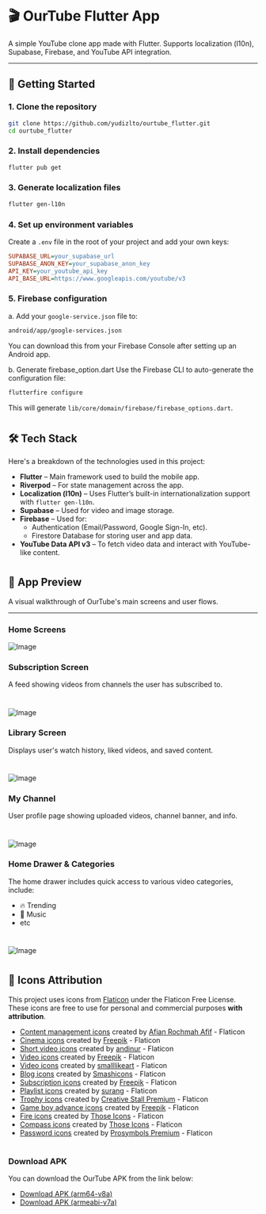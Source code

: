 # 🎬 OurTube Flutter App

A simple YouTube clone app made with Flutter. Supports localization (l10n), Supabase, Firebase, and YouTube API integration.

---

## 🚀 Getting Started

### 1. Clone the repository

```bash
git clone https://github.com/yudizlto/ourtube_flutter.git
cd ourtube_flutter
```

### 2. Install dependencies

```bash
flutter pub get
```

### 3. Generate localization files
```bash
flutter gen-l10n
```

### 4. Set up environment variables
Create a `.env` file in the root of your project and add your own keys:
```ini
SUPABASE_URL=your_supabase_url
SUPABASE_ANON_KEY=your_supabase_anon_key
API_KEY=your_youtube_api_key
API_BASE_URL=https://www.googleapis.com/youtube/v3
```

### 5. Firebase configuration
a. Add your `google-service.json` file to:
```bash
android/app/google-services.json
```
You can download this from your Firebase Console after setting up an Android app.

b. Generate firebase_option.dart
Use the Firebase CLI to auto-generate the configuration file:
```bash
flutterfire configure
```
This will generate `lib/core/domain/firebase/firebase_options.dart`.

#

## 🛠️ Tech Stack

Here's a breakdown of the technologies used in this project:

- **Flutter** – Main framework used to build the mobile app.
- **Riverpod** – For state management across the app.
- **Localization (l10n)** – Uses Flutter’s built-in internationalization support with `flutter gen-l10n`.
- **Supabase** – Used for video and image storage.
- **Firebase** – Used for:
  - Authentication (Email/Password, Google Sign-In, etc).
  - Firestore Database for storing user and app data.
- **YouTube Data API v3** – To fetch video data and interact with YouTube-like content.

#
## 📱 App Preview

A visual walkthrough of OurTube's main screens and user flows.

---

### Home Screens
![Image](https://github.com/user-attachments/assets/7871806c-0a8d-432e-905d-7d1d9e0e8531)

### Subscription Screen
A feed showing videos from channels the user has subscribed to.
#
![Image](https://github.com/user-attachments/assets/d3b8c8d2-8bb8-4191-b069-1915e4f819a1)

### Library Screen
Displays user's watch history, liked videos, and saved content.
#
![Image](https://github.com/user-attachments/assets/75c328a2-bb33-44a1-99ca-384ed16bbbae)

### My Channel
User profile page showing uploaded videos, channel banner, and info.
#
![Image](https://github.com/user-attachments/assets/77d3b1cf-e315-4bb2-b8b8-525c4f7ae0fc)

### Home Drawer & Categories
The home drawer includes quick access to various video categories, include:
- 🔥 Trending  
- 🎵 Music
- etc
#
![Image](https://github.com/user-attachments/assets/165b8ab6-06b9-436b-bcd3-7e5e69333225)

#
## 🎨 Icons Attribution

This project uses icons from [Flaticon](https://www.flaticon.com/) under the Flaticon Free License. These icons are free to use for personal and commercial purposes **with attribution**.

- [Content management icons](https://www.flaticon.com/free-icons/content-management) created by [Afian Rochmah Afif](https://www.flaticon.com/authors/afian-rochmah-afif) - Flaticon  
- [Cinema icons](https://www.flaticon.com/free-icons/cinema) created by [Freepik](https://www.flaticon.com/authors/freepik) - Flaticon  
- [Short video icons](https://www.flaticon.com/free-icons/short-video) created by [andinur](https://www.flaticon.com/authors/andinur) - Flaticon  
- [Video icons](https://www.flaticon.com/free-icons/video) created by [Freepik](https://www.flaticon.com/authors/freepik) - Flaticon  
- [Video icons](https://www.flaticon.com/free-icons/video) created by [smalllikeart](https://www.flaticon.com/authors/smalllikeart) - Flaticon  
- [Blog icons](https://www.flaticon.com/free-icons/blog) created by [Smashicons](https://www.flaticon.com/authors/smashicons) - Flaticon  
- [Subscription icons](https://www.flaticon.com/free-icons/subscription) created by [Freepik](https://www.flaticon.com/authors/freepik) - Flaticon  
- [Playlist icons](https://www.flaticon.com/free-icons/playlist) created by [surang](https://www.flaticon.com/authors/surang) - Flaticon  
- [Trophy icons](https://www.flaticon.com/free-icons/trophy) created by [Creative Stall Premium](https://www.flaticon.com/authors/creative-stall-premium) - Flaticon  
- [Game boy advance icons](https://www.flaticon.com/free-icons/game-boy-advance) created by [Freepik](https://www.flaticon.com/authors/freepik) - Flaticon  
- [Fire icons](https://www.flaticon.com/free-icons/fire) created by [Those Icons](https://www.flaticon.com/authors/those-icons) - Flaticon  
- [Compass icons](https://www.flaticon.com/free-icons/compass) created by [Those Icons](https://www.flaticon.com/authors/those-icons) - Flaticon  
- [Password icons](https://www.flaticon.com/free-icons/password) created by [Prosymbols Premium](https://www.flaticon.com/authors/prosymbols-premium) - Flaticon

#
### Download APK

You can download the OurTube APK from the link below:

- [Download APK (arm64-v8a)](https://drive.google.com/file/d/1RFb1hGCwyx7n7UpNRL_0x7s-O0j6Adyj/view?usp=sharing)
- [Download APK (armeabi-v7a)](https://drive.google.com/file/d/1ydj6JJU9b9NGhfQvBQyNxDtagg7R_jiH/view?usp=sharing)
